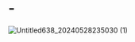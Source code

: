 # -
![Untitled638_20240528235030 (1)](https://github.com/millerrrrrrrrrrrr/-/assets/168522965/88f202a9-3a5d-4638-a9e7-7dda3360ce92)
